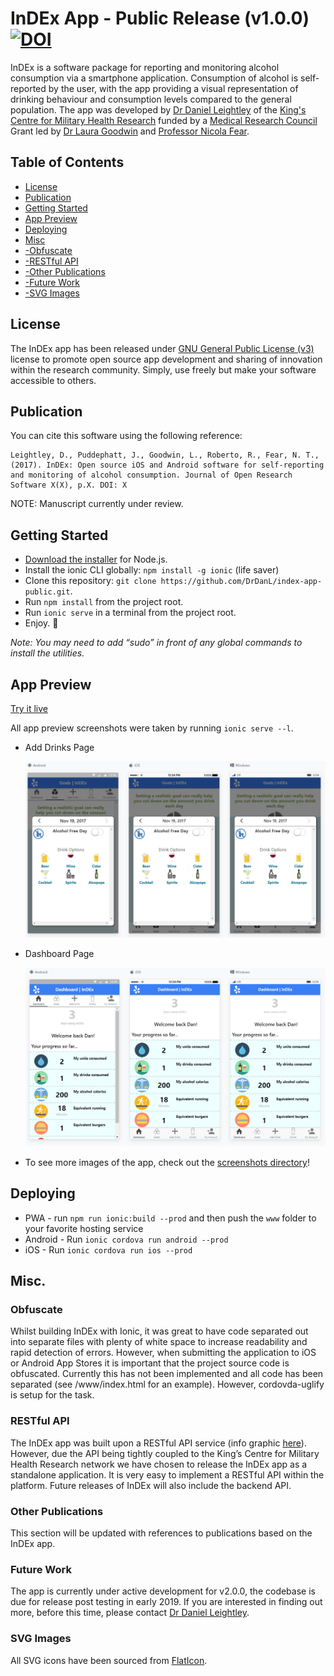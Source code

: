 # InDEx App - Public Release (v1.0.0) [![DOI](https://zenodo.org/badge/DOI/10.5281/zenodo.1068121.svg)](https://doi.org/10.5281/zenodo.1068121)


InDEx is a software package for reporting and monitoring alcohol consumption via a smartphone application. Consumption of alcohol is self-reported by the user, with the app providing a visual representation of drinking behaviour and consumption levels compared to the general population. The app was developed by [Dr Daniel Leightley](https://www.leightley.com) of the [King's Centre for Military Health Research](https://www.kcl.ac.uk/kcmhr/index.aspx) funded by a [Medical Research Council](https://www.mrc.ac.uk/) Grant led by [Dr Laura Goodwin](https://www.liverpool.ac.uk/psychology-health-and-society/staff/laura-goodwin/) and [Professor Nicola Fear](https://kclpure.kcl.ac.uk/portal/nicola.t.fear.html).

## Table of Contents

- [License](#license)
- [Publication](#publication)
- [Getting Started](#getting-started)
- [App Preview](#app-preview)
- [Deploying](#deploying)
- [Misc](#misc)
- [-Obfuscate](#obfuscate)
- [-RESTful API](#restful-api)
- [-Other Publications](#other-publications)
- [-Future Work](#future-work)
- [-SVG Images](#svg-images)

## License

The InDEx app has been released under [GNU General Public License (v3)](https://www.gnu.org/licenses/gpl-3.0.en.html) license to promote open source app development and sharing of innovation within the research community. Simply, use freely but make your software accessible to others.

## Publication

You can cite this software using the following reference:

```
Leightley, D., Puddephatt, J., Goodwin, L., Roberto, R., Fear, N. T., (2017). InDEx: Open source iOS and Android software for self-reporting and monitoring of alcohol consumption. Journal of Open Research Software X(X), p.X. DOI: X
```
NOTE: Manuscript currently under review.

## Getting Started

* [Download the installer](https://nodejs.org/) for Node.js.
* Install the ionic CLI globally: `npm install -g ionic` (life saver)
* Clone this repository: `git clone https://github.com/DrDanL/index-app-public.git`.
* Run `npm install` from the project root.
* Run `ionic serve` in a terminal from the project root.
* Enjoy. :beers:

_Note: You may need to add “sudo” in front of any global commands to install the utilities._

## App Preview

[Try it live](https://drdanl.github.io/index-app-public/www)

All app preview screenshots were taken by running `ionic serve --l`.

- Add Drinks Page

  <img src="resources/screenshots/add_drink.png" alt="Add Drinks Page">

- Dashboard Page

  <img src="resources/screenshots/dashboard.png" alt="Dashboard">

- To see more images of the app, check out the [screenshots directory](https://github.com/DrDanL/index-app-public/tree/master/resources/screenshots)!

## Deploying

* PWA - run `npm run ionic:build --prod` and then push the `www` folder to your favorite hosting service
* Android - Run `ionic cordova run android --prod`
* iOS - Run `ionic cordova run ios --prod`

## Misc.

### Obfuscate

Whilst building InDEx with Ionic, it was great to have code separated out into separate files with plenty of white space to increase readability and rapid detection of errors. However, when submitting the application to iOS or Android App Stores it is important that the project source code is obfuscated. Currently this has not been implemented and all code has been separated (see /www/index.html for an example). However, cordovda-uglify is setup for the task.

### RESTful API

The InDEx app was built upon a RESTful API service (info graphic [here]( https://www.leightley.com/content/images/2017/02/infographic_mrc_v2.png)). However, due the API being tightly coupled to the King’s Centre for Military Health Research network we have chosen to release the InDEx app as a standalone application. It is very easy to implement a RESTful API within the platform. Future releases of InDEx will also include the backend API.

### Other Publications

This section will be updated with references to publications based on the InDEx app.

### Future Work

The app is currently under active development for v2.0.0, the codebase is due for release post testing in early 2019. If you are interested in finding out more, before this time, please contact [Dr Daniel Leightley](https://www.leightley.com/contact-daniel/).

### SVG Images

All SVG icons have been sourced from [FlatIcon](https://www.flaticon.com/).
